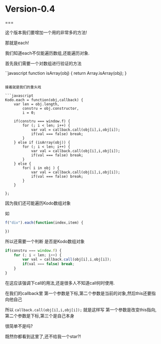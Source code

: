 # Version-0.4

===

这个版本我们要增加一个用的非常多的方法!

那就是each!

我们知道each不仅能遍历数组,还能遍历对象.

首先我们需要一个对数组进行验证的方法

``javascript
function isArray(obj) {
    return Array.isArray(obj);
}
```

接着就是我们的重头戏

```javascript
Kodo.each = function(obj,callback) {
    var len = obj.length,
        constru = obj.constructor,
        i = 0;

    if(constru === window.f) {
        for (; i < len; i++) {
            var val = callback.call(obj[i],i,obj[i]);
            if(val === false) break;
        }
    } else if (isArray(obj)) {
        for (; i < len; i++) {
            var val = callback.call(obj[i],i,obj[i]);
            if(val === false) break;
        }
    } else {
        for( i in obj ) {
            var val = callback.call(obj[i],i,obj[i]);
            if(val === false) break;
        }
    }

};
```

因为我们还可能遍历Kodo数组对象

如

```javascript
f("div").each(function(index,item) {

})
```

 所以还需要一个判断 是否是Kodo数组对象

```javascript
if(constru === window.f) {
    for (; i < len; i++) {
        var val = callback.call(obj[i],i,obj[i]);
        if(val === false) break;
    }
}
```

在这应该强调下call的用法,还是很多人不知道call何时使用.

在我们的callback里 第一个参数是下标,第二个参数是当前的对象,然后this还要指向他自己

所以 `callback.call(obj[i],i,obj[i]);`  就是这样写 第一个参数是改变this指向,第二个参数是下标,第三个是自己本身

很简单不是吗?

既然你都看到这里了,还不给我一个star?!